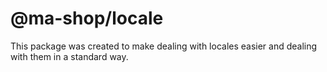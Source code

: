 # @ma-shop/locale

This package was created to make dealing with locales easier and dealing with them in a standard way.
